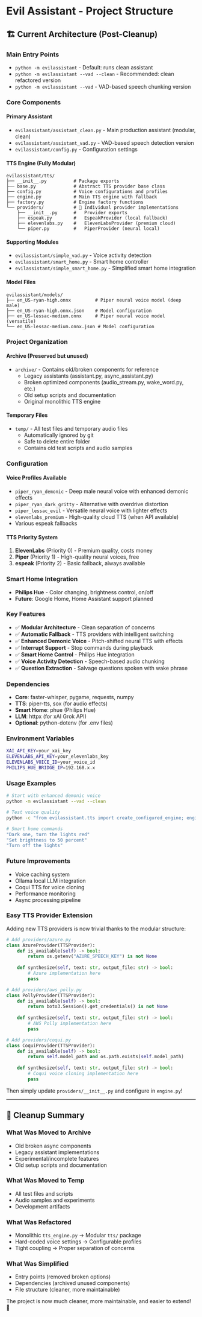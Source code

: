 # Evil Assistant - Project Structure

## 🏗️ **Current Architecture (Post-Cleanup)**

### **Main Entry Points**
- `python -m evilassistant` - Default: runs clean assistant
- `python -m evilassistant --vad --clean` - Recommended: clean refactored version  
- `python -m evilassistant --vad` - VAD-based speech chunking version

### **Core Components**

#### **Primary Assistant**
- `evilassistant/assistant_clean.py` - Main production assistant (modular, clean)
- `evilassistant/assistant_vad.py` - VAD-based speech detection version
- `evilassistant/config.py` - Configuration settings

#### **TTS Engine (Fully Modular)**
```
evilassistant/tts/
├── __init__.py          # Package exports
├── base.py              # Abstract TTS provider base class
├── config.py            # Voice configurations and profiles  
├── engine.py            # Main TTS engine with fallback
├── factory.py           # Engine factory functions
└── providers/           # 📁 Individual provider implementations
    ├── __init__.py      #   Provider exports
    ├── espeak.py        #   EspeakProvider (local fallback)
    ├── elevenlabs.py    #   ElevenLabsProvider (premium cloud)
    └── piper.py         #   PiperProvider (neural local)
```

#### **Supporting Modules**
- `evilassistant/simple_vad.py` - Voice activity detection
- `evilassistant/smart_home.py` - Smart home controller
- `evilassistant/simple_smart_home.py` - Simplified smart home integration

#### **Model Files**
```
evilassistant/models/
├── en_US-ryan-high.onnx         # Piper neural voice model (deep male)
├── en_US-ryan-high.onnx.json    # Model configuration
├── en_US-lessac-medium.onnx     # Piper neural voice model (versatile)
└── en_US-lessac-medium.onnx.json # Model configuration
```

### **Project Organization**

#### **Archive** (Preserved but unused)
- `archive/` - Contains old/broken components for reference
  - Legacy assistants (assistant.py, async_assistant.py)
  - Broken optimized components (audio_stream.py, wake_word.py, etc.)
  - Old setup scripts and documentation
  - Original monolithic TTS engine

#### **Temporary Files**
- `temp/` - All test files and temporary audio files
  - Automatically ignored by git
  - Safe to delete entire folder
  - Contains old test scripts and audio samples

### **Configuration**

#### **Voice Profiles Available**
- `piper_ryan_demonic` - Deep male neural voice with enhanced demonic effects
- `piper_ryan_dark_gritty` - Alternative with overdrive distortion  
- `piper_lessac_evil` - Versatile neural voice with lighter effects
- `elevenlabs_premium` - High-quality cloud TTS (when API available)
- Various espeak fallbacks

#### **TTS Priority System**
1. **ElevenLabs** (Priority 0) - Premium quality, costs money
2. **Piper** (Priority 1) - High-quality neural voices, free
3. **espeak** (Priority 2) - Basic fallback, always available

### **Smart Home Integration**
- **Philips Hue** - Color changing, brightness control, on/off
- **Future**: Google Home, Home Assistant support planned

### **Key Features**
- ✅ **Modular Architecture** - Clean separation of concerns
- ✅ **Automatic Fallback** - TTS providers with intelligent switching  
- ✅ **Enhanced Demonic Voice** - Pitch-shifted neural TTS with effects
- ✅ **Interrupt Support** - Stop commands during playback
- ✅ **Smart Home Control** - Philips Hue integration
- ✅ **Voice Activity Detection** - Speech-based audio chunking
- ✅ **Question Extraction** - Salvage questions spoken with wake phrase

### **Dependencies**
- **Core**: faster-whisper, pygame, requests, numpy
- **TTS**: piper-tts, sox (for audio effects)
- **Smart Home**: phue (Philips Hue)
- **LLM**: httpx (for xAI Grok API)
- **Optional**: python-dotenv (for .env files)

### **Environment Variables**
```bash
XAI_API_KEY=your_xai_key
ELEVENLABS_API_KEY=your_elevenlabs_key  
ELEVENLABS_VOICE_ID=your_voice_id
PHILIPS_HUE_BRIDGE_IP=192.168.x.x
```

### **Usage Examples**
```bash
# Start with enhanced demonic voice
python -m evilassistant --vad --clean

# Test voice quality
python -c "from evilassistant.tts import create_configured_engine; engine = create_configured_engine('piper_ryan_demonic'); engine.synthesize('Test voice', 'test.wav')"

# Smart home commands
"Dark one, turn the lights red"
"Set brightness to 50 percent"  
"Turn off the lights"
```

### **Future Improvements**
- Voice caching system
- Ollama local LLM integration  
- Coqui TTS for voice cloning
- Performance monitoring
- Async processing pipeline

### **Easy TTS Provider Extension**
Adding new TTS providers is now trivial thanks to the modular structure:

```python
# Add providers/azure.py
class AzureProvider(TTSProvider):
    def is_available(self) -> bool:
        return os.getenv("AZURE_SPEECH_KEY") is not None
    
    def synthesize(self, text: str, output_file: str) -> bool:
        # Azure implementation here
        pass

# Add providers/aws_polly.py  
class PollyProvider(TTSProvider):
    def is_available(self) -> bool:
        return boto3.Session().get_credentials() is not None
    
    def synthesize(self, text: str, output_file: str) -> bool:
        # AWS Polly implementation here
        pass

# Add providers/coqui.py
class CoquiProvider(TTSProvider):
    def is_available(self) -> bool:
        return self.model_path and os.path.exists(self.model_path)
    
    def synthesize(self, text: str, output_file: str) -> bool:
        # Coqui voice cloning implementation here
        pass
```

Then simply update `providers/__init__.py` and configure in `engine.py`!

---

## 🧹 **Cleanup Summary**

### **What Was Moved to Archive**
- Old broken async components
- Legacy assistant implementations  
- Experimental/incomplete features
- Old setup scripts and documentation

### **What Was Moved to Temp**
- All test files and scripts
- Audio samples and experiments
- Development artifacts

### **What Was Refactored**
- Monolithic `tts_engine.py` → Modular `tts/` package
- Hard-coded voice settings → Configurable profiles
- Tight coupling → Proper separation of concerns

### **What Was Simplified**
- Entry points (removed broken options)
- Dependencies (archived unused components)
- File structure (cleaner, more maintainable)

The project is now much cleaner, more maintainable, and easier to extend! 🎉
